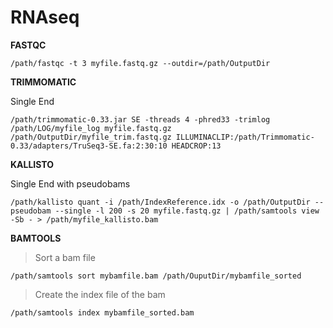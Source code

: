 # RNAseq

**FASTQC**
```
/path/fastqc -t 3 myfile.fastq.gz --outdir=/path/OutputDir
```

**TRIMMOMATIC**

Single End
```
/path/trimmomatic-0.33.jar SE -threads 4 -phred33 -trimlog /path/LOG/myfile_log myfile.fastq.gz /path/OutputDir/myfile_trim.fastq.gz ILLUMINACLIP:/path/Trimmomatic-0.33/adapters/TruSeq3-SE.fa:2:30:10 HEADCROP:13
```

**KALLISTO**

Single End with pseudobams
```
/path/kallisto quant -i /path/IndexReference.idx -o /path/OutputDir --pseudobam --single -l 200 -s 20 myfile.fastq.gz | /path/samtools view -Sb - > /path/myfile_kallisto.bam
```

**BAMTOOLS**

>Sort a bam file
```
/path/samtools sort mybamfile.bam /path/OuputDir/mybamfile_sorted
```

>Create the index file of the bam
```
/path/samtools index mybamfile_sorted.bam
```

